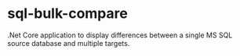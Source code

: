 # sql-bulk-compare
.Net Core application to display differences between a single MS SQL source database and multiple targets.
